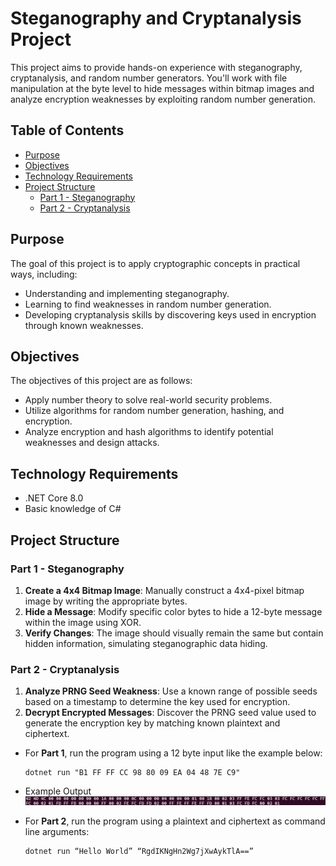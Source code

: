 # Steganography and Cryptanalysis Project

This project aims to provide hands-on experience with steganography, cryptanalysis, and random number generators. You'll work with file manipulation at the byte level to hide messages within bitmap images and analyze encryption weaknesses by exploiting random number generation.

## Table of Contents

- [Purpose](#purpose)
- [Objectives](#objectives)
- [Technology Requirements](#technology-requirements)
- [Project Structure](#project-structure)
  - [Part 1 - Steganography](#part-1---steganography)
  - [Part 2 - Cryptanalysis](#part-2---cryptanalysis)

## Purpose

The goal of this project is to apply cryptographic concepts in practical ways, including:
- Understanding and implementing steganography.
- Learning to find weaknesses in random number generation.
- Developing cryptanalysis skills by discovering keys used in encryption through known weaknesses.

## Objectives

The objectives of this project are as follows:
- Apply number theory to solve real-world security problems.
- Utilize algorithms for random number generation, hashing, and encryption.
- Analyze encryption and hash algorithms to identify potential weaknesses and design attacks.

## Technology Requirements

- .NET Core 8.0
- Basic knowledge of C#

## Project Structure

### Part 1 - Steganography

1. **Create a 4x4 Bitmap Image**: Manually construct a 4x4-pixel bitmap image by writing the appropriate bytes.
2. **Hide a Message**: Modify specific color bytes to hide a 12-byte message within the image using XOR.
3. **Verify Changes**: The image should visually remain the same but contain hidden information, simulating steganographic data hiding.

### Part 2 - Cryptanalysis

1. **Analyze PRNG Seed Weakness**: Use a known range of possible seeds based on a timestamp to determine the key used for encryption.
2. **Decrypt Encrypted Messages**: Discover the PRNG seed value used to generate the encryption key by matching known plaintext and ciphertext.

- For **Part 1**, run the program using a 12 byte input like the example below:
  ```
  dotnet run "B1 FF FF CC 98 80 09 EA 04 48 7E C9"
  ```
- Example Output
  ![](https://github.com/zgiovane/Steganography-Cryptanalysis/blob/main/ExampleOutput/ExampleOutput.png)
  
- For **Part 2**, run the program using a plaintext and ciphertext as command line arguments:
  ```
  dotnet run “Hello World” “RgdIKNgHn2Wg7jXwAykTlA==”
  ```
